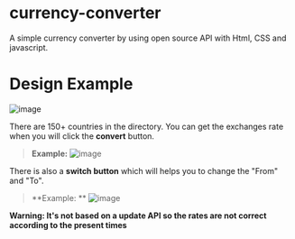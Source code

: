 # currency-converter
A simple currency converter by using open source API with Html, CSS and javascript.

# Design Example 
![image](https://github.com/user-attachments/assets/99e37b68-b1ce-4e51-85a1-cbd92647a81f)

There are 150+ countries in the directory. You can get the exchanges rate when you will click the **convert** button.

> **Example:** 
![image](https://github.com/user-attachments/assets/effffb74-2e82-4986-8b59-afd5322000c4)

There is also a **switch button** which will helps you to change the "From" and "To".
> **Example: **
![image](https://github.com/user-attachments/assets/3ced5cf5-0b99-45d2-a63e-673258f4d875)


**Warning: It's not based on a update API so the rates are not correct according to the present times**
